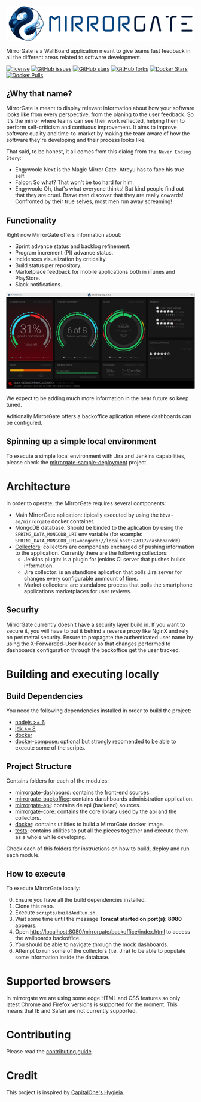 ![MirrorGate](./docs/assets/logo.png)

MirrorGate is a WallBoard application meant to give teams fast feedback in all the different areas related to software development.

[![license](https://img.shields.io/github/license/BBVA/mirrorgate.svg)](https://github.com/BBVA/mirrorgate/blob/master/LICENSE) [![GitHub issues](https://img.shields.io/github/issues/BBVA/mirrorgate.svg)](https://github.com/BBVA/mirrorgate/issues) [![GitHub stars](https://img.shields.io/github/stars/BBVA/mirrorgate.svg)](https://github.com/BBVA/mirrorgate/stargazers) [![GitHub forks](https://img.shields.io/github/forks/BBVA/mirrorgate.svg)](https://github.com/BBVA/mirrorgate/network) [![Docker Stars](https://img.shields.io/docker/stars/bbvaae/mirrorgate.svg)](https://hub.docker.com/r/bbvaae/mirrorgate/) [![Docker Pulls](https://img.shields.io/docker/pulls/bbvaae/mirrorgate.svg)](https://hub.docker.com/r/bbvaae/mirrorgate/)

## ¿Why that name?

MirrorGate is meant to display relevant information about how your software looks like from every perspective, from the planing to the user feedback. So it's the mirror where teams can see their work reflected, helping them to perform self-criticism and contiuous improvement. It aims to improve software quality and time-to-market by making the team aware of how the software they're developing and their process looks like.

That said, to be honest, it all comes from this dialog from `The Never Ending Story`:

* Engywook: Next is the Magic Mirror Gate. Atreyu has to face his true self.
* Falcor: So what? That won't be too hard for him.
* Engywook: Oh, that's what everyone thinks! But kind people find out that they are cruel. Brave men discover that they are really cowards! Confronted by their true selves, most men run away screaming!

## Functionality

Right now MirrorGate offers information about:
- Sprint advance status and backlog refinement.
- Program increment (PI) advance status.
- Incidences visualization by criticality.
- Build status per repository.
- Marketplace feedback for mobile applications both in iTunes and PlayStore.
- Slack notifications.

![ScreenCatpure](./docs/assets/screencapture.png)

We expect to be adding much more information in the near future so keep tuned.

Aditionally MirrorGate offers a backoffice aplication where dashboards can be configured.

## Spinning up a simple local environment

To execute a simple local environment with Jira and Jenkins capabilities, please check the [mirrorgate-sample-deployment](https://github.com/BBVA/mirrorgate-sample-deployment) project.


# Architecture

In order to operate, the MirrorGate requires several components:

- Main MirrorGate aplication: tipically executed by using the `bbva-ae/mirrorgate` docker container.
- MongoDB database. Should be binded to the aplication by using the `SPRING_DATA_MONGODB_URI` env variable (for example: `SPRING_DATA_MONGODB_URI=mongodb://localhost:27017/dashboarddb`).
- [Collectors](https://github.com/BBVA?utf8=%E2%9C%93&q=mirrorgate%20collector&type=&language=): collectors are components encharged of pushing information to the application. Currently there are the following collectors:
    - Jenkins plugin: is a plugin for jenkins CI server that pushes builds information.
    - Jira collector: is an standlone aplication that polls Jira server for changes every configurable ammount of time.
    - Market collectors: are standalone process that polls the smartphone applications marketplaces for user reviews.

## Security

MirrorGate currently doesn't have a security layer build in. If you want to secure it, you will have to put it behind a reverse proxy like NginX and rely on perimetral security. Ensure to propagate the authenticated user name by using the X-Forwarded-User header so that changes performed to dashboards configuration through the backoffice get the user tracked.

# Building and executing locally

## Build Dependencies

You need the following dependencies installed in order to build the project:

- [nodejs >= 6](https://nodejs.org)
- [jdk >= 8](http://openjdk.java.net/)
- [docker](https://www.docker.com/)
- [docker-compose](https://docs.docker.com/compose/): optional but strongly recomended to be able to execute some of the scripts.

## Project Structure

Contains folders for each of the modules:
- [mirrorgate-dashboard](./mirrorgate-dashboard/readme.md): contains the front-end sources.
- [mirrorgate-backoffice](./mirrorgate-backoffice/README.md): contains danshboards administration application.
- [mirrorgate-api](./mirrorgate-api/Readme.md): contains de api (backend) sources.
- [mirrorgate-core](./mirrorgate-core/Readme.md): contains the core library used by the api and the collectors.
- [docker](./docker/README.md): contains utilities to build a MirrorGate docker image.
- [tests](./tests/README.md): contains utilities to put all the pieces together and execute them as a whole while developing.

Check each of this folders for instructions on how to build, deploy and run each module.

## How to execute

To execute MirrorGate locally:

0. Ensure you have all the build dependencies installed.
1. Clone this repo.
2. Execute `scripts/buildAndRun.sh`.
3. Wait some time until the message **Tomcat started on port(s): 8080** appears.
3. Open [http://localhost:8080/mirrorgate/backoffice/index.html](http://localhost:8080/mirrorgate/backoffice/index.html) to access the wallboards backoffice.
4. You should be able to navigate through the mock dashboards.
5. Attempt to run some of the collectors (i.e. Jira) to be able to populate some information inside the database.

# Supported browsers

In mirrorgate we are using some edge HTML and CSS features so only latest Chrome and Firefox versions is supported for the moment. This means that IE and Safari are not currently supported.

# Contributing

Please read the [contributing guide](./CONTRIBUTING.md).

# Credit

This project is inspired by [CapitalOne's Hygieia](https://github.com/capitalone/Hygieia).
